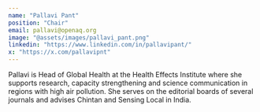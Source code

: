 ```yaml
---
name: "Pallavi Pant"
position: "Chair"
email: pallavi@openaq.org
image: "@assets/images/pallavi_pant.png"
linkedin: "https://www.linkedin.com/in/pallavipant/"
x: "https://x.com/pallavipnt"
---
```


Pallavi is Head of Global Health at the Health Effects Institute where she supports research, capacity strengthening and science communication in regions with high air pollution. She serves on the editorial boards of several journals and advises Chintan and Sensing Local in India.

